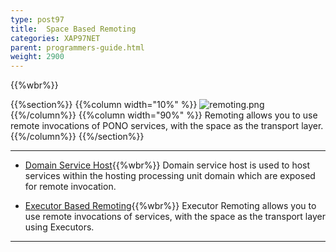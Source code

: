 ```yaml
---
type: post97
title:  Space Based Remoting
categories: XAP97NET
parent: programmers-guide.html
weight: 2900
---
```


{{%wbr%}}

{{%section%}}
{{%column width="10%" %}}
![remoting.png](/attachment_files/subject/remoting.png)
{{%/column%}}
{{%column width="90%" %}}
Remoting allows you to use remote invocations of PONO services, with the space as the transport layer.
{{%/column%}}
{{%/section%}}

<hr/>

- [Domain Service Host](./domain-service-host.html){{%wbr%}}
Domain service host is used to host services within the hosting processing unit domain which are exposed for remote invocation.

- [Executor Based Remoting](./executor-based-remoting.html){{%wbr%}}
Executor Remoting allows you to use remote invocations of services, with the space as the transport layer using Executors.
<hr/>
